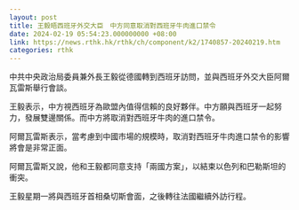 ```yaml
---
layout: post
title: 王毅晤西班牙外交大臣　中方同意取消對西班牙牛肉進口禁令
date: 2024-02-19 05:54:23.000000000 +08:00
link: https://news.rthk.hk/rthk/ch/component/k2/1740857-20240219.htm
categories: rthk
---
```


中共中央政治局委員兼外長王毅從德國轉到西班牙訪問，並與西班牙外交大臣阿爾瓦雷斯舉行會談。

王毅表示，中方視西班牙為歐盟內值得信賴的良好夥伴。中方願與西班牙一起努力，發展雙邊關係。而中方將取消對西班牙牛肉的進口禁令。

阿爾瓦雷斯表示，當考慮到中國市場的規模時，取消對西班牙牛肉進口禁令的影響將會是非常正面。

阿爾瓦雷斯又說，他和王毅都同意支持「兩國方案」，以結束以色列和巴勒斯坦的衝突。

王毅星期一將與西班牙首相桑切斯會面，之後轉往法國繼續外訪行程。
